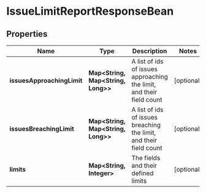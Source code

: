 

# IssueLimitReportResponseBean


## Properties

| Name | Type | Description | Notes |
|------------ | ------------- | ------------- | -------------|
|**issuesApproachingLimit** | **Map&lt;String, Map&lt;String, Long&gt;&gt;** | A list of ids of issues approaching the limit, and their field count |  [optional] |
|**issuesBreachingLimit** | **Map&lt;String, Map&lt;String, Long&gt;&gt;** | A list of ids of issues breaching the limit, and their field count |  [optional] |
|**limits** | **Map&lt;String, Integer&gt;** | The fields and their defined limits |  [optional] |



